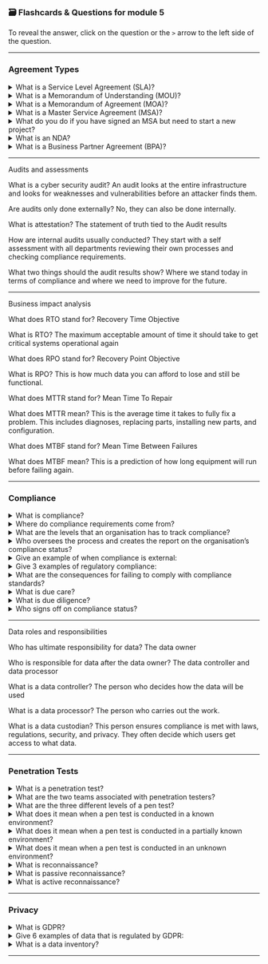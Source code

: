 ### 🗃️ Flashcards & Questions for module 5
To reveal the answer, click on the question or the `>` arrow to the left side of the question.

-----

### Agreement Types

<details>
  <summary>What is a Service Level Agreement (SLA)?</summary>
  This outlines minimum performance such as uptime guarantees, response times, or how quickly a technician can be dispatched if something goes wrong.
</details>

<details>
  <summary>What is a Memorandum of Understanding (MOU)?</summary>
  This is used in new business relationships to outline goals. This is usually informal.
</details>

<details>
  <summary>What is a Memorandum of Agreement (MOA)?</summary>
  This adds more information on how the two businesses will work together.
</details>

<details>
  <summary>What is a Master Service Agreement (MSA)?</summary>
  This is for long-term partnerships. This is legally binding and creates a framework between the two organisations.
</details>

<details>
  <summary>What do you do if you have signed an MSA but need to start a new project?</summary>
  Attach a Statement of Work (SOW) to the existing agreement.
</details>

<details>
  <summary>What is an NDA?</summary>
  Non-Disclosure Agreement is a legal contract between two parties and is used to keep data confidential.
</details>

<details>
  <summary>What is a Business Partner Agreement (BPA)?</summary>
  This is a legal contract that defines the relationship inside a company organisation including financial details, ownership stakes, and decision-making authority.
</details>


-----

Audits and assessments

What is a cyber security audit?
An audit looks at the entire infrastructure and looks for weaknesses and vulnerabilities before an attacker finds them.

Are audits only done externally?
No, they can also be done internally.

What is attestation?
The statement of truth tied to the Audit results

How are internal audits usually conducted?
They start with a self assessment with all departments reviewing their own processes and checking compliance requirements.

What two things should the audit results show?
Where we stand today in terms of compliance and where we need to improve for the future.


-----

Business impact analysis

What does RTO stand for?
Recovery Time Objective

What is RTO?
The maximum acceptable amount of time it should take to get critical systems operational again

What does RPO stand for?
Recovery Point Objective

What is RPO?
This is how much data you can afford to lose and still be functional.

What does MTTR stand for?
Mean Time To Repair

What does MTTR mean?
This is the average time it takes to fully fix a problem. This includes diagnoses, replacing parts, installing new parts, and configuration.

What does MTBF stand for?
Mean Time Between Failures

What does MTBF mean?
This is a prediction of how long equipment will run before failing again.


-----

### Compliance

<details>
  <summary>What is compliance?</summary>
  Compliance is the process of meeting required standards.
</details>

<details>
  <summary>Where do compliance requirements come from?</summary>
  Government laws, industry regulations, or agreements made with third parties.
</details>

<details>
  <summary>What are the levels that an organisation has to track compliance?</summary>
  Local, State, Federal, International.
</details>

<details>
  <summary>Who oversees the process and creates the report on the organisation’s compliance status?</summary>
  The Chief Compliance Officer (CCO).
</details>

<details>
  <summary>Give an example of when compliance is external:</summary>
  When working with vendors and partners you may have to meet their requirements and provide compliance reports.
</details>

<details>
  <summary>Give 3 examples of regulatory compliance:</summary>
  - **SOX (Sarbanes-Oxley Act):** Ensures accurate financial reporting for public companies.  
  - **HIPAA:** Protects medical information in the US.  
  - **GLBA (Gramm-Leach-Bliley Act):** Governs how financial institutions safeguard customer data.
</details>

<details>
  <summary>What are the consequences for failing to comply with compliance standards?</summary>
  Jail time, fines, loss of licence, loss of partnership, and reputational damage.
</details>

<details>
  <summary>What is due care?</summary>
  This means you are responsible for managing compliance.
</details>

<details>
  <summary>What is due diligence?</summary>
  This means you are vetting and managing third-party compliance.
</details>

<details>
  <summary>Who signs off on compliance status?</summary>
  Executives.
</details>


-----

Data roles and responsibilities

Who has ultimate responsibility for data?
The data owner

Who is responsible for data after the data owner?
The data controller and data processor 

What is a data controller?
The person who decides how the data will be used

What is a data processor?
The person who carries out the work. 

What is a data custodian?
This person ensures compliance is met with laws, regulations, security, and privacy. They often decide which users get access to what data.


-----

### Penetration Tests

<details>
  <summary>What is a penetration test?</summary>
  When penetration testers try to break into your system like an attacker to find vulnerabilities.
</details>

<details>
  <summary>What are the two teams associated with penetration testers?</summary>
  Red team (attackers) and Blue team (defenders).
</details>

<details>
  <summary>What are the three different levels of a pen test?</summary>
  Known environment, partially known environment, and unknown environment.
</details>

<details>
  <summary>What does it mean when a pen test is conducted in a known environment?</summary>
  The pen tester has been given or has knowledge on what systems the organisation is running.
</details>

<details>
  <summary>What does it mean when a pen test is conducted in a partially known environment?</summary>
  The pen tester has been given small amounts or has some idea of what systems the organisation is running.
</details>

<details>
  <summary>What does it mean when a pen test is conducted in an unknown environment?</summary>
  The pen tester knows nothing about the system.
</details>

<details>
  <summary>What is reconnaissance?</summary>
  Finding information before an attack.
</details>

<details>
  <summary>What is passive reconnaissance?</summary>
  This is finding information without touching the systems themselves. This prevents alerts from being triggered.
</details>

<details>
  <summary>What is active reconnaissance?</summary>
  This is finding information while attacking the system.
</details>


-----

### Privacy

<details>
  <summary>What is GDPR?</summary>
  A European regulator that protects privacy data.
</details>

<details>
  <summary>Give 6 examples of data that is regulated by GDPR:</summary>
  Name, address, photos, emails, bank details, and social media posts.
</details>

<details>
  <summary>What is a data inventory?</summary>
  A tracker for what data is being collected, who owns it, how often it’s updated, and the format.
</details>


-----


